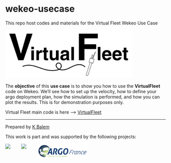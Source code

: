 # wekeo-usecase
This repo host codes and materials for the Virtual Fleet Wekeo Use Case

<div>
<img src="https://raw.githubusercontent.com/euroargodev/virtualfleet/master/docs/img/repo_picture_tight.png" width="400"/>
</div>  

The **objective** of this **use case** is to show you how to use the **VirtualFleet** code on Wekeo. We’ll see how to set up the velocity, how to define your argo deployment plan, how the simulation is performed, and how you can plot the results.
This is for demonstration purposes only.  

Virtual Fleet main code is here --> [VirtualFleet](https://github.com/euroargodev/VirtualFleet)
***
Prepared by [K Balem](http://github.com/quai20)  

This work is part and was supported by the following projects:
<div>
<img src="https://avatars1.githubusercontent.com/u/58258213?s=460&v=4" width="50" style="float:left"/>
<img src="https://github.com/euroargodev/euroargodev.github.io/raw/master/img/logo/ArgoFrance-logo_banner-color.png" width="160"/>
<img src="https://www.umr-lops.fr/var/storage/images/_aliases/logo_main/medias-ifremer/medias-lops/logos/logo-lops-2/1459683-4-fre-FR/Logo-LOPS-2.png" width="50" style="float:left"/>
</div>
